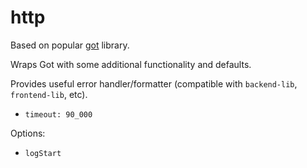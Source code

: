 # http

Based on popular [got](https://github.com/sindresorhus/got) library.

Wraps Got with some additional functionality and defaults.

Provides useful error handler/formatter (compatible with `backend-lib`, `frontend-lib`, etc).

- `timeout: 90_000`

Options:

- `logStart`
